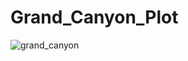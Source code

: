 # Grand_Canyon_Plot

![grand_canyon](https://user-images.githubusercontent.com/35905246/44964464-b8ca6c00-aefe-11e8-94ea-481cb4da963b.png)
